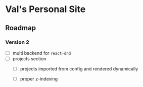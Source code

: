 # Val's Personal Site

## Roadmap

### Version 2

- [ ] multi backend for `react-dnd`
- [ ] projects section
	- [ ] projects imported from config and rendered dynamically
	- [ ] proper z-indexing
	
